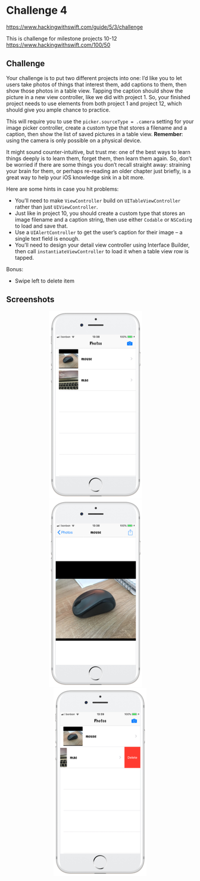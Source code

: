 # Challenge 4

https://www.hackingwithswift.com/guide/5/3/challenge

This is challenge for milestone projects 10-12 https://www.hackingwithswift.com/100/50

## Challenge

Your challenge is to put two different projects into one: I’d like you to let users take photos of things that interest them, add captions to them, then show those photos in a table view. Tapping the caption should show the picture in a new view controller, like we did with project 1. So, your finished project needs to use elements from both project 1 and project 12, which should give you ample chance to practice.

This will require you to use the ```picker.sourceType = .camera``` setting for your image picker controller, create a custom type that stores a filename and a caption, then show the list of saved pictures in a table view. **Remember**: using the camera is only possible on a physical device.

It might sound counter-intuitive, but trust me: one of the best ways to learn things deeply is to learn them, forget them, then learn them again. So, don’t be worried if there are some things you don’t recall straight away: straining your brain for them, or perhaps re-reading an older chapter just briefly, is a great way to help your iOS knowledge sink in a bit more.

Here are some hints in case you hit problems:

- You’ll need to make ```ViewController``` build on ```UITableViewController``` rather than just ```UIViewController```.
- Just like in project 10, you should create a custom type that stores an image filename and a caption string, then use either ```Codable``` or ```NSCoding``` to load and save that.
- Use a ```UIAlertController``` to get the user’s caption for their image – a single text field is enough.
- You’ll need to design your detail view controller using Interface Builder, then call ```instantiateViewController``` to load it when a table view row is tapped.

Bonus:
- Swipe left to delete item

## Screenshots

<p align="center">
<img src="screenshots/screen01.png" width="250"  title="Challenge 4">&nbsp;&nbsp;&nbsp;&nbsp;&nbsp;&nbsp;<img src="screenshots/screen02.png" width="250" title="Challenge 4">&nbsp;&nbsp;&nbsp;&nbsp;&nbsp;&nbsp;<img src="screenshots/screen03.png" width="250" title="Challenge 4">
</p>
